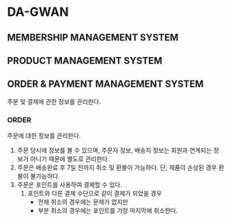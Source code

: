 # DA-GWAN

## MEMBERSHIP MANAGEMENT SYSTEM

## PRODUCT MANAGEMENT SYSTEM

## ORDER & PAYMENT MANAGEMENT SYSTEM

주문 및 결제에 관한 정보를 관리한다.

### ORDER

주문에 대한 정보를 관리한다.

1. 주문 당시에 정보를 볼 수 있으며, 주문자 정보, 배송지 정보는 회원과 연계되는 정보가 아니기 때문에 별도로 관리한다.
2. 주문은 배송완료 후 7일 전까지 취소 및 환불이 가능하다. 단, 제품이 손상된 경우 환불이 불가능하다.
3. 주문은 포인트를 사용하여 결제할 수 있다.
    1. 포인트와 다른 결제 수단으로 같이 결제가 되었을 경우
       - 전체 취소의 경우에는 문제가 없지만
       - 부분 취소의 경우에는 포인트를 가장 마지막에 취소한다.


